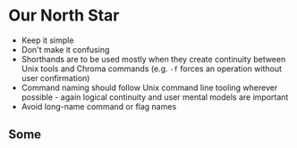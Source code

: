# Our North Star

- Keep it simple
- Don't make it confusing
- Shorthands are to be used mostly when they create continuity between Unix tools and Chroma commands (e.g. `-f` forces
  an operation without user confirmation)
- Command naming should follow Unix command line tooling wherever possible - again logical continuity and user mental
  models are important
- Avoid long-name command or flag names

## Some 